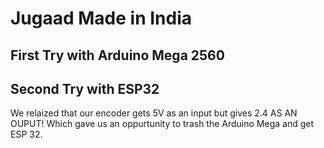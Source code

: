 # Jugaad Made in India


## First Try with Arduino Mega 2560

## Second Try with ESP32

We relaized that our encoder gets 5V as an input but gives 2.4 AS AN OUPUT! Which gave us an oppurtunity to trash the Arduino Mega and get ESP 32.

